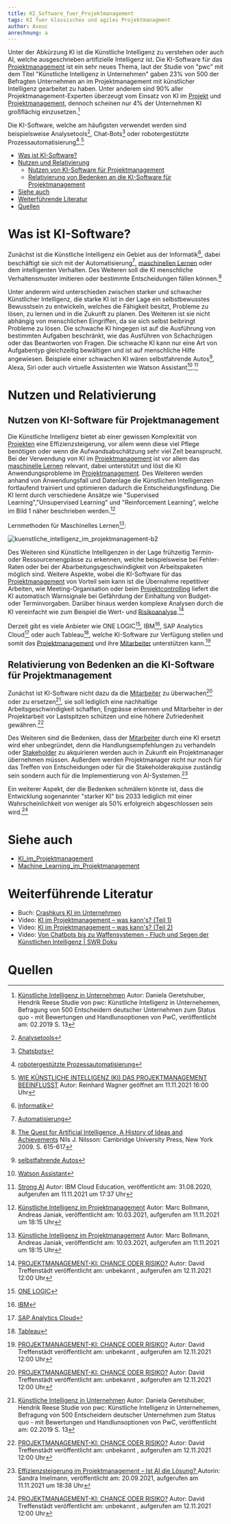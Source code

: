 ```yaml
---
title: KI_Software_fuer_Projektmanagement
tags: KI fuer klassisches und agiles Projektmanagment
author: Aseuc
anrechnung: a
---
```

Unter der Abkürzung KI ist die Künstliche Intelligenz zu verstehen oder auch AI, welche ausgeschrieben artifizielle Intelligenz ist.
Die KI-Software für das [Projektmanagement](https://github.com/ManagingProjectsSuccessfully/ManagingProjectsSuccessfully.github.io/blob/main/kb/Projektmanagement.md) ist ein sehr neues Thema, laut der Studie von "pwc" mit dem Titel "Künstliche Intelligenz in Unternehmen" gaben 23% von 500 der Befragten Unternehmen an im Projektmanagement mit künstlicher Intelligenz gearbeitet zu haben. Unter anderem sind 90% aller Projektmanagement-Experten überzeugt vom Einsatz von KI im [Projekt](https://github.com/ManagingProjectsSuccessfully/ManagingProjectsSuccessfully.github.io/blob/main/kb/Projekt.md) und [Projektmanagement](https://github.com/ManagingProjectsSuccessfully/ManagingProjectsSuccessfully.github.io/blob/main/kb/Projektmanagement.md), dennoch scheinen nur 4% der Unternehmen KI großflächig einzusetzen.[^7]

Die KI-Software, welche am häufigsten verwendet werden sind beispielsweise Analysetools[^8], Chat-Bots[^9] oder robotergestützte Prozessautomatisierung[^10].[^1]

* [Was ist KI-Software?](https://github.com/Aseuc/ManagingProjectsSuccessfully.github.io/edit/main/kb/KI_Software_fuer_Projektmanagement.md#:~:text=Quelle-,Was%20ist%20KI%2DSoftware%3F,-Zun%C3%A4chst%20ist%20die)
* [Nutzen und Relativierung](https://github.com/Aseuc/ManagingProjectsSuccessfully.github.io/edit/main/kb/KI_Software_fuer_Projektmanagement.md#:~:text=wie%20Watson%20Assistant3.-,Nutzen%20und%20Relativierung,-Nutzen%20von%20KI)
  - [Nutzen von KI-Software für Projektmanagement](https://github.com/Aseuc/ManagingProjectsSuccessfully.github.io/edit/main/kb/KI_Software_fuer_Projektmanagement.md#:~:text=Nutzen%20und%20Relativierung-,Nutzen%20von%20KI%2DSoftware%20f%C3%BCr%20Projektmanagement,-Die%20K%C3%BCnstliche%20Intelligenz)
  - [Relativierung von Bedenken an die KI-Software für Projektmanagement](https://github.com/Aseuc/ManagingProjectsSuccessfully.github.io/edit/main/kb/KI_Software_fuer_Projektmanagement.md#:~:text=Mitarbeiter%20unterst%C3%BCtzen%20kann.-,Relativierung%20von%20Bedenken%20an%20die%20KI%2DSoftware%20f%C3%BCr%20Projektmanagement,-Zun%C3%A4chst%20ist%20KI)
* [Siehe auch](https://github.com/Aseuc/ManagingProjectsSuccessfully.github.io/edit/main/kb/KI_Software_fuer_Projektmanagement.md#:~:text=von%2050%25%20hat6.-,Siehe%20auch,-Von%20Chatbots%20bis)
* [Weiterführende Literatur](https://github.com/Aseuc/ManagingProjectsSuccessfully.github.io/edit/main/kb/KI_Software_fuer_Projektmanagement.md#:~:text=Machine_Learning_im_Projektmanagement-,Weiterf%C3%BChrende%20Literatur,-Buch%3A%20Crashkurs%20KI)
* [Quellen](https://github.com/Aseuc/ManagingProjectsSuccessfully.github.io/edit/main/kb/KI_Software_fuer_Projektmanagement.md#:~:text=kann%27s%3F%20(Teil%202)-,Quellen,-Footnotes) 

# Was ist KI-Software? 
Zunächst ist die Künstliche Intelligenz ein Gebiet aus der Informatik[^11], dabei beschäftigt sie sich mit der Automatisierung[^12], [maschinellen Lernen](https://github.com/ManagingProjectsSuccessfully/ManagingProjectsSuccessfully.github.io/blob/main/kb/Machine_Learning_im_Projektmanagement.md) oder dem intelligenten Verhalten. Des Weiteren soll die KI menschliche Verhaltensmuster imitieren oder bestimmte Entscheidungen fällen können.[^2]

Unter anderem wird unterschieden zwischen starker und schwacher Künstlicher Intelligenz, die starke KI ist in der Lage ein selbstbewusstes Bewusstsein zu entwickeln, welches die Fähigkeit besitzt, Probleme zu lösen, zu lernen und in die Zukunft zu planen. Des Weiteren ist sie nicht abhängig von menschlichen Eingriffen, da sie sich selbst beibringt Probleme zu lösen. Die schwache KI hingegen ist auf die Ausführung von bestimmten Aufgaben beschränkt, wie das Ausführen von Schachzügen oder das Beantworten von Fragen. Die schwache KI kann nur eine Art von Aufgabentyp gleichzeitig bewältigen und ist auf menschliche Hilfe angewiesen. Beispiele einer schwachen KI wären selbstfahrende Autos[^14], Alexa, Siri oder auch virtuelle Assistenten wie Watson Assistant[^15].[^3] 

# Nutzen und Relativierung

## Nutzen von KI-Software für Projektmanagement
Die Künstliche Intelligenz bietet ab einer gewissen Komplexität von [Projekten](https://github.com/ManagingProjectsSuccessfully/ManagingProjectsSuccessfully.github.io/blob/main/kb/Projekt.md) eine Effizienzsteigerung, vor allem wenn diese viel Pflege benötigen oder wenn die Aufwandsabschätzung sehr viel Zeit beansprucht. Bei der Verwendung von KI im [Projektmanagement](https://github.com/ManagingProjectsSuccessfully/ManagingProjectsSuccessfully.github.io/blob/main/kb/Projektmanagement.md) ist vor allem das [maschinelle Lernen](https://github.com/ManagingProjectsSuccessfully/ManagingProjectsSuccessfully.github.io/blob/main/kb/Machine_Learning_im_Projektmanagement.md) relevant, dabei unterstützt und löst die KI Anwendungsprobleme im [Projektmanagement](https://github.com/ManagingProjectsSuccessfully/ManagingProjectsSuccessfully.github.io/blob/main/kb/Projektmanagement.md). Des Weiteren werden anhand von Anwendungsfall und Datenlage die Künstlichen Intelligenzen fortlaufend trainiert und optimieren dadurch die Entscheidungsfindung. Die KI lernt durch verschiedene Ansätze wie "Supervised Learning","Unsupervised Learning" und "Reinforcement Learning", welche im Bild 1 näher beschrieben werden.[^4]

Lernmethoden für Maschinelles Lernen[^4]: 

![kuenstliche_intelligenz_im_projektmanagement-b2](https://user-images.githubusercontent.com/78257976/141346922-8c5eda9d-261d-4818-8318-b40a02721b30.jpg)


Des Weiteren sind Künstliche Intelligenzen in der Lage frühzeitig Termin- oder Ressourcenengpässe zu erkennen, welche beispielsweise bei Fehler-Raten oder bei der Abarbeitungsgeschwindigkeit von Arbeitspaketen möglich sind. Weitere Aspekte, wobei die KI-Software für das [Projektmanagement](https://github.com/ManagingProjectsSuccessfully/ManagingProjectsSuccessfully.github.io/blob/main/kb/Projektmanagement.md) von Vorteil sein kann ist die Übernahme repetitiver Arbeiten, wie Meeting-Organisation oder beim [Projektcontrolling](https://github.com/ManagingProjectsSuccessfully/ManagingProjectsSuccessfully.github.io/blob/main/kb/Projektcontrolling.md) liefert die KI automatisch Warnsignale bei Gefährdung der Einhaltung von Budget- oder Terminvorgaben. Darüber hinaus werden komplexe Analysen durch die KI vereinfacht wie zum Beispiel die Wert- und [Risikoanalyse](https://github.com/ManagingProjectsSuccessfully/ManagingProjectsSuccessfully.github.io/blob/main/kb/Risikoanalyse_und_Visualisierung.md).[^6] 

Derzeit gibt es viele Anbieter wie ONE LOGIC[^16], IBM[^17], SAP Analytics Cloud[^18] oder auch Tableau[^19], welche KI-Software zur Verfügung stellen und somit das [Projektmanagement](https://github.com/ManagingProjectsSuccessfully/ManagingProjectsSuccessfully.github.io/blob/main/kb/Projektmanagement.md) und ihre [Mitarbeiter](https://github.com/ManagingProjectsSuccessfully/ManagingProjectsSuccessfully.github.io/blob/main/kb/Projektmitarbeiter.md) unterstützen kann.[^6] 

## Relativierung von Bedenken an die KI-Software für Projektmanagement
Zunächst ist KI-Software nicht dazu da die [Mitarbeiter](https://github.com/ManagingProjectsSuccessfully/ManagingProjectsSuccessfully.github.io/blob/main/kb/Projektmitarbeiter.md) zu überwachen[^6] oder zu ersetzen[^7], sie soll lediglich eine nachhaltige Arbeitsgeschwindigkeit schaffen, Engpässe erkennen und Mitarbeiter in der Projektarbeit vor Lastspitzen schützen und eine höhere Zufriedenheit gewähren.[^6]

Des Weiteren sind die Bedenken, dass der [Mitarbeiter](https://github.com/ManagingProjectsSuccessfully/ManagingProjectsSuccessfully.github.io/blob/main/kb/Projektmitarbeiter.md) durch eine KI  ersetzt wird eher unbegründet, denn die Handlungsempfehlungen zu verhandeln oder [Stakeholder](https://github.com/ManagingProjectsSuccessfully/ManagingProjectsSuccessfully.github.io/blob/main/kb/Stakeholdermanagement.md) zu akquirieren werden auch in Zukunft ein Projektmanager übernehmen müssen. Außerdem werden Projektmanager nicht nur noch für das Treffen von Entscheidungen oder für die Stakeholderakquise zuständig sein sondern auch für die Implementierung von AI-Systemen.[^5] 

Ein weiterer Aspekt, der die Bedenken schmälern könnte ist, dass die Entwicklung sogenannter "starker KI" bis 2033 lediglich mit einer Wahrscheinlichkeit von weniger als 50% erfolgreich abgeschlossen sein wird.[^6]

# Siehe auch
- [KI_im_Projektmanagement](https://github.com/ManagingProjectsSuccessfully/ManagingProjectsSuccessfully.github.io/blob/main/kb/KI_im_PM.md)
- [Machine_Learning_im_Projektmanagement](https://github.com/ManagingProjectsSuccessfully/ManagingProjectsSuccessfully.github.io/blob/main/kb/Machine_Learning_im_Projektmanagement.md)



# Weiterführende Literatur
- Buch: [Crashkurs KI im Unternehmen](https://shop.haufe.de/prod/cashkurs-ki-im-unternehmen)
- Video: [KI im Projektmanagement – was kann's? (Teil 1)](https://www.youtube.com/watch?v=eBtxz60kCjY)
- Video: [KI im Projektmanagement – was kann's? (Teil 2)](https://www.youtube.com/watch?v=mr5EBwpVR4Y)
- Video: [Von Chatbots bis zu Waffensystemen - Fluch und Segen der Künstlichen Intelligenz | SWR Doku](https://www.youtube.com/watch?v=oNk6ESLpxKI)

# Quellen
[^1]: [WIE KÜNSTLICHE INTELLIGENZ (KI) DAS PROJEKTMANAGEMENT BEEINFLUSST](https://www.tiba.de/wie-kuenstliche-intelligenz-ki-das-projektmanagement-beeinflusst/) Autor: Reinhard Wagner geöffnet am 11.11.2021 16:00 Uhr
[^2]: [ The Quest for Artificial Intelligence, A History of Ideas and Achievements](https://ai.stanford.edu/~nilsson/QAI/qai.pdf) Nils J. Nilsson: Cambridge University Press, New York 2009. S. 615-617
[^3]: [Strong AI](https://www.ibm.com/cloud/learn/strong-ai) Autor: IBM Cloud Education, veröffentlicht am: 31.08.2020, aufgerufen am 11.11.2021 um 17:37 Uhr
[^4]: [Künstliche Intelligenz im Projektmanagement](https://www.projektmagazin.de/artikel/kuenstliche-intelligenz-ki-projektmanagement) Autor: Marc Bollmann, Andreas Janiak, veröffentlicht am: 10.03.2021, aufgerufen am 11.11.2021 um 18:15 Uhr
[^5]: [Effizienzsteigerung im Projektmanagement – Ist AI die Lösung?
](https://www.capgemini.com/de-de/2021/09/effizienzsteigerung-im-projektmanagement-ist-ai-die-loesung/) Autorin: Sandra Imelmann, veröffentlicht am: 20.09.2021, aufgerufen am 11.11.2021 um 18:38 Uhr
[^6]: [PROJEKTMANAGEMENT-KI: CHANCE ODER RISIKO?](https://www.assure.de/de/blog/projektmanagement-ki-chance-oder-risiko) Autor: David Treffenstädt veröffentlicht am: unbekannt , aufgerufen am 12.11.2021 12:00 Uhr
[^7]: [Künstliche Intelligenz in Unternehmen](https://www.pwc.de/de/digitale-transformation/kuenstliche-intelligenz/studie-kuenstliche-intelligenz-in-unternehmen.pdf) Autor: Daniela Geretshuber, Hendrik Reese  Studie von pwc: Künstliche Intelligenz in Unternehemen, Befragung von 500 Entscheidern deutscher Unternehmen zum Status quo - mit Bewertungen und Handlunsoptionen von PwC, veröffentlicht am: 02.2019 S. 13
[^8]: [Analysetools](https://www.onlinemarketing-praxis.de/web-controlling/web-analyse-tools)
[^9]: [Chatsbots](https://www.ibm.com/de-de/campaign/was-ist-ein-chatbot)
[^10]: [robotergestützte Prozessautomatisierung](https://de.wikipedia.org/wiki/Robotic_Process_Automation)
[^11]: [Informatik](https://de.wikipedia.org/wiki/Informatik)
[^12]: [Automatisierung](https://de.wikipedia.org/wiki/Automatisierung)
[^13]:[maschinelles Lernen](https://de.wikipedia.org/wiki/Maschinelles_Lernen)
[^14]:[selbstfahrende Autos](https://de.wikipedia.org/wiki/Selbstfahrendes_Kraftfahrzeug)
[^15]: [Watson Assistant](https://www.ibm.com/de-de/products/watson-assistant)
[^16]: [ONE LOGIC](https://onelogic.de/ki-software/?gclid=Cj0KCQiAys2MBhDOARIsAFf1D1d3ybFeZwBVo9XSmXkPTnBoNrhi2T1O-WKqplrZqWPWukNkWLuTRRUaAka1EALw_wcB)
[^17]: [IBM](https://www.ibm.com/de-de/analytics/journey-to-ai?utm_content=SRCWW&p1=Search&p4=43700066788191770&p5=p&gclid=Cj0KCQiAys2MBhDOARIsAFf1D1fenb4xPcAoA7e9m2lgC1OnkQ0pBaJYlA--jtx23zWDzJ25rg0UC0AaAolOEALw_wcB&gclsrc=aw.ds)
[^18]: [SAP Analytics Cloud](https://www.sap.com/germany/products/cloud-analytics.html?campaigncode=CRM-DE21-PPC-PLTSACN&source=ppc-meedach-GOO-261735388---&DFA=1&gclid=Cj0KCQiAys2MBhDOARIsAFf1D1dNyfY7oZj1noWaMl-5jBV_o3bOrFlPc8ZlrJfkgSq4S4yFz_ZVGlAaAm6cEALw_wcB&gclsrc=aw.ds)
[^19]: [Tableau](https://www.tableau.com/de-de/solutions/ai-analytics)
